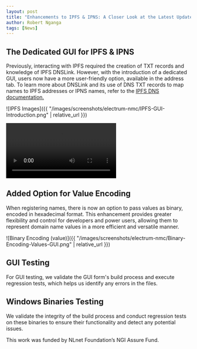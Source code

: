 ```yaml
---
layout: post
title: "Enhancements to IPFS & IPNS: A Closer Look at the Latest Updates"
author: Robert Nganga
tags: [News]
---
```



## The Dedicated GUI for IPFS & IPNS

Previously, interacting with IPFS required the creation of TXT records and knowledge of IPFS DNSLink. However, with the introduction of a dedicated GUI, users now have a more user-friendly option, available in the address tab. To learn more about DNSLink and its use of DNS TXT records to map names to IPFS addresses or IPNS names, refer to the [IPFS DNS documentation.](https://docs.ipfs.tech/concepts/dnslink/)

![IPFS Images]({{ "/images/screenshots/electrum-nmc/IPFS-GUI-Introduction.png" | relative_url }})

<video controls>
<source src="{{ site.files_url }}/files/videos/docs/ipfs/brave-ipfs.webm" type="video/webm">
Demo video of Namecoin + IPFS in Brave.
</video>

## Added Option for Value Encoding

When registering names, there is now an option to pass values as binary, encoded in hexadecimal format. This enhancement provides greater flexibility and control for developers and power users, allowing them to represent domain name values in a more efficient and versatile manner.

![Binary Encoding (value)]({{ "/images/screenshots/electrum-nmc/Binary-Encoding-Values-GUI.png" | relative_url }})

## GUI Testing

For GUI testing, we validate the GUI form's build process and execute regression tests, which helps us identify any errors in the files.

## Windows Binaries Testing

We validate the integrity of the build process and conduct regression tests on these binaries to ensure their functionality and detect any potential issues.

This work was funded by NLnet Foundation’s NGI Assure Fund.
